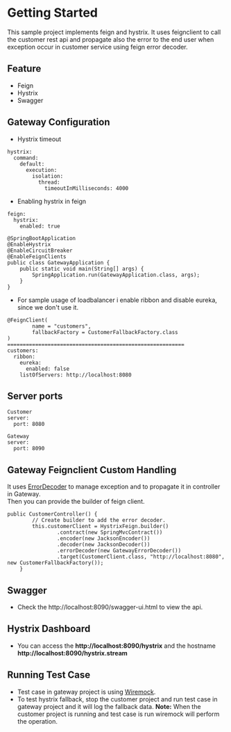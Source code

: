 # Getting Started
This sample project implements feign and hystrix. It uses feignclient to call the customer rest api and propagate also the error to the end user when exception occur in customer service using feign error decoder.

## Feature
* Feign
* Hystrix
* Swagger

## Gateway Configuration
* Hystrix timeout
```
hystrix:
  command:
    default:
      execution:
        isolation:
          thread:
            timeoutInMilliseconds: 4000
```
* Enabling hystrix in feign
```
feign:
  hystrix:
    enabled: true
    
@SpringBootApplication
@EnableHystrix
@EnableCircuitBreaker
@EnableFeignClients
public class GatewayApplication {
	public static void main(String[] args) {
		SpringApplication.run(GatewayApplication.class, args);
	}
}
```
* For sample usage of loadbalancer i enable ribbon and disable eureka, since we don't use it.
```
@FeignClient(
        name = "customers",
        fallbackFactory = CustomerFallbackFactory.class
)
=========================================================
customers:
  ribbon:
    eureka:
      enabled: false
    listOfServers: http://localhost:8080
```

## Server ports
```
Customer
server:
  port: 8080
  
Gateway
server:
  port: 8090
```

## Gateway Feignclient Custom Handling
It uses [ErrorDecoder](https://github.com/OpenFeign/feign/wiki/Custom-error-handling) to manage exception and to propagate it in controller in Gateway.
<br/>
Then you can provide the builder of feign client.
```
public CustomerController() {
        // Create builder to add the error decoder.
        this.customerClient = HystrixFeign.builder()
                .contract(new SpringMvcContract())
                .encoder(new JacksonEncoder())
                .decoder(new JacksonDecoder())
                .errorDecoder(new GatewayErrorDecoder())
                .target(CustomerClient.class, "http://localhost:8080", new CustomerFallbackFactory());
    }
```

## Swagger
* Check the http://localhost:8090/swagger-ui.html to view the api.

## Hystrix Dashboard
* You can access the **http://localhost:8090/hystrix** and the hostname **http://localhost:8090/hystrix.stream**

## Running Test Case
* Test case in gateway project is using [Wiremock](http://wiremock.org/).
* To test hystrix fallback, stop the customer project and run test case in gateway project and it will log the fallback data. **Note:** When the customer project is running and test case is run wiremock will perform the operation.

